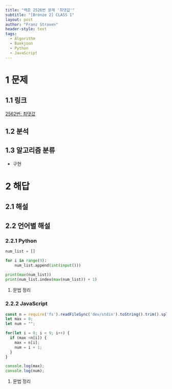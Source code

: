```yaml
---
title: "백준 2526번 문제 '최댓값'"
subtitle: "[Bronze 2] CLASS 1"
layout: post
author: "Franz Straven"
header-style: text
tags:
  - Algorithm
  - Baekjoon
  - Python
  - JavaScript
---
```


# 1 문제

## 1.1 링크

[2562번: 최댓값](https://www.acmicpc.net/problem/2562)

## 1.2 분석

## 1.3 알고리즘 분류

- 구현

# 2 해답

## 2.1 해설

## 2.2 언어별 해설

### 2.2.1 Python

```python
num_list = []

for i in range(9):
    num_list.append(int(input()))
    
print(max(num_list))
print(num_list.index(max(num_list)) + 1)
```

1. 문법 정리

### 2.2.2 JavaScript

```jsx
const n = require('fs').readFileSync('dev/stdin').toString().trim().split('\n').map(v=>+v);
let max = 0;
let num = "";

for(let i = 0; i < 9; i++) {
  if (max <n[i]) {
    max = n[i];
    num = i + 1;
  }
}

console.log(max);
console.log(num);
```

1. 문법 정리
